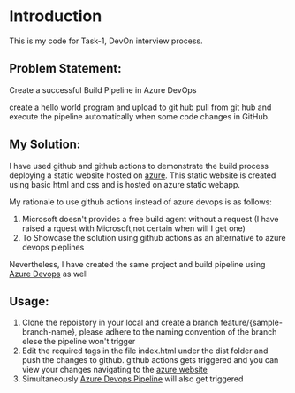 # Introduction 

This is my code for Task-1, DevOn interview process.

<h2>Problem Statement:</h2>

Create a successful Build Pipeline in Azure DevOps

<p1>create a hello world program and upload to git hub
pull from git hub
and execute the pipeline automatically when some code changes in GitHub.</p1>

<h2>My Solution:</h2>

<p2>I have used github and github actions to demonstrate the build process deploying a static website hosted on <a href="https://orange-river-0f4472903.azurestaticapps.net/">azure</a>. This static website is created using basic html and css and is hosted on azure static webapp.

My rationale to use github actions instead of azure devops is as follows:

<ol>
  <li>Microsoft doesn't provides a free build agent without a request (I have raised a rquest with Microsoft,not certain when will I get one)</li>
  <li>To Showcase the solution using github actions as an alternative to azure devops pieplines</li>
</ol>

Nevertheless, I have created the same project and build pipeline using <a href="https://dev.azure.com/etherpages/WebUI/_build?definitionId=2">Azure Devops</a> as well

</p2>


<h2>Usage:</h2>

<p3>
<ol>
  <li>Clone the repoistory in your local and create a branch feature/{sample-branch-name}, please adhere to the naming convention of the branch elese the pipeline won't trigger</li>
  <li>Edit the required tags in the file index.html under the dist folder and push the changes to github. github actions gets triggered and you can view your changes navigating to the <a href="https://orange-river-0f4472903.azurestaticapps.net/">azure website</a></li>
  <li>Simultaneously <a href="https://dev.azure.com/etherpages/WebUI/_build?definitionId=2">Azure Devops Pipeline</a> will also get triggered</li>
</p3>
